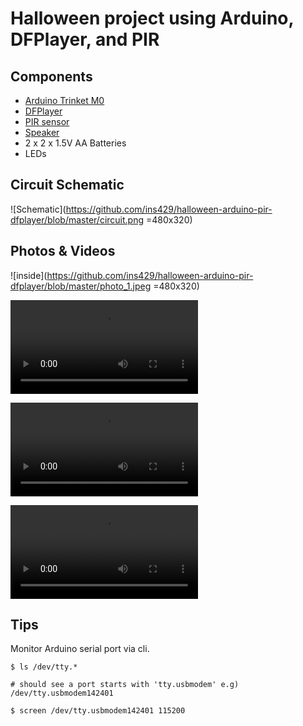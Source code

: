 # Halloween project using Arduino, DFPlayer, and PIR

## Components

- [Arduino Trinket M0](https://www.adafruit.com/product/3500)
- [DFPlayer](https://www.amazon.com/gp/product/B07Y2YKYRS)
- [PIR sensor](https://www.amazon.com/gp/product/B012ZZ4LPM)
- [Speaker](https://www.amazon.com/gp/product/B0738NLFTG)
- 2 x 2 x 1.5V AA Batteries
- LEDs


## Circuit Schematic

![Schematic](https://github.com/ins429/halloween-arduino-pir-dfplayer/blob/master/circuit.png =480x320)


## Photos & Videos

![inside](https://github.com/ins429/halloween-arduino-pir-dfplayer/blob/master/photo_1.jpeg =480x320)

![video 1](https://github.com/ins429/halloween-arduino-pir-dfplayer/blob/master/video_1.mp4)

![video 2](https://github.com/ins429/halloween-arduino-pir-dfplayer/blob/master/video_2.mp4)

![video 3](https://github.com/ins429/halloween-arduino-pir-dfplayer/blob/master/video_3.mp4)


## Tips

Monitor Arduino serial port via cli.

```
$ ls /dev/tty.*

# should see a port starts with 'tty.usbmodem' e.g) /dev/tty.usbmodem142401

$ screen /dev/tty.usbmodem142401 115200
```
